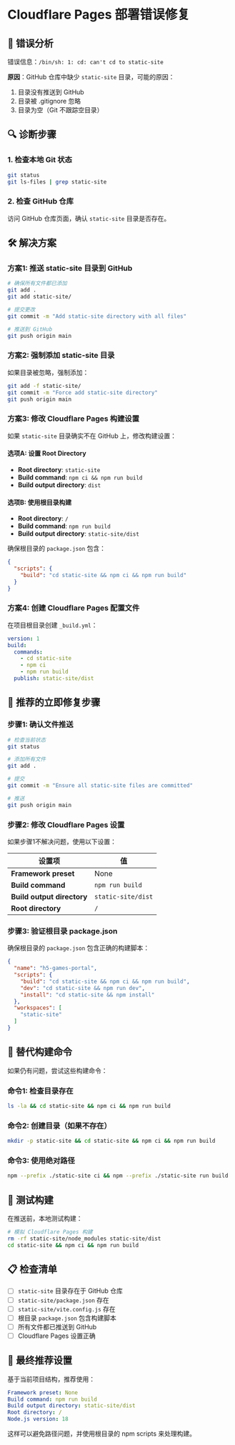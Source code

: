 # Cloudflare Pages 部署错误修复

## 🚨 错误分析

错误信息：`/bin/sh: 1: cd: can't cd to static-site`

**原因**：GitHub 仓库中缺少 `static-site` 目录，可能的原因：
1. 目录没有推送到 GitHub
2. 目录被 .gitignore 忽略
3. 目录为空（Git 不跟踪空目录）

## 🔍 诊断步骤

### 1. 检查本地 Git 状态
```bash
git status
git ls-files | grep static-site
```

### 2. 检查 GitHub 仓库
访问 GitHub 仓库页面，确认 `static-site` 目录是否存在。

## 🛠️ 解决方案

### 方案1: 推送 static-site 目录到 GitHub

```bash
# 确保所有文件都已添加
git add .
git add static-site/

# 提交更改
git commit -m "Add static-site directory with all files"

# 推送到 GitHub
git push origin main
```

### 方案2: 强制添加 static-site 目录

如果目录被忽略，强制添加：
```bash
git add -f static-site/
git commit -m "Force add static-site directory"
git push origin main
```

### 方案3: 修改 Cloudflare Pages 构建设置

如果 `static-site` 目录确实不在 GitHub 上，修改构建设置：

#### 选项A: 设置 Root Directory
- **Root directory**: `static-site`
- **Build command**: `npm ci && npm run build`
- **Build output directory**: `dist`

#### 选项B: 使用根目录构建
- **Root directory**: `/`
- **Build command**: `npm run build`
- **Build output directory**: `static-site/dist`

确保根目录的 `package.json` 包含：
```json
{
  "scripts": {
    "build": "cd static-site && npm ci && npm run build"
  }
}
```

### 方案4: 创建 Cloudflare Pages 配置文件

在项目根目录创建 `_build.yml`：
```yaml
version: 1
build:
  commands:
    - cd static-site
    - npm ci
    - npm run build
  publish: static-site/dist
```

## 🎯 推荐的立即修复步骤

### 步骤1: 确认文件推送
```bash
# 检查当前状态
git status

# 添加所有文件
git add .

# 提交
git commit -m "Ensure all static-site files are committed"

# 推送
git push origin main
```

### 步骤2: 修改 Cloudflare Pages 设置

如果步骤1不解决问题，使用以下设置：

| 设置项 | 值 |
|--------|-----|
| **Framework preset** | None |
| **Build command** | `npm run build` |
| **Build output directory** | `static-site/dist` |
| **Root directory** | `/` |

### 步骤3: 验证根目录 package.json

确保根目录的 `package.json` 包含正确的构建脚本：
```json
{
  "name": "h5-games-portal",
  "scripts": {
    "build": "cd static-site && npm ci && npm run build",
    "dev": "cd static-site && npm run dev",
    "install": "cd static-site && npm install"
  },
  "workspaces": [
    "static-site"
  ]
}
```

## 🔄 替代构建命令

如果仍有问题，尝试这些构建命令：

### 命令1: 检查目录存在
```bash
ls -la && cd static-site && npm ci && npm run build
```

### 命令2: 创建目录（如果不存在）
```bash
mkdir -p static-site && cd static-site && npm ci && npm run build
```

### 命令3: 使用绝对路径
```bash
npm --prefix ./static-site ci && npm --prefix ./static-site run build
```

## 🧪 测试构建

在推送前，本地测试构建：
```bash
# 模拟 Cloudflare Pages 构建
rm -rf static-site/node_modules static-site/dist
cd static-site && npm ci && npm run build
```

## 📋 检查清单

- [ ] `static-site` 目录存在于 GitHub 仓库
- [ ] `static-site/package.json` 存在
- [ ] `static-site/vite.config.js` 存在
- [ ] 根目录 `package.json` 包含构建脚本
- [ ] 所有文件都已推送到 GitHub
- [ ] Cloudflare Pages 设置正确

## 🚀 最终推荐设置

基于当前项目结构，推荐使用：

```yaml
Framework preset: None
Build command: npm run build
Build output directory: static-site/dist
Root directory: /
Node.js version: 18
```

这样可以避免路径问题，并使用根目录的 npm scripts 来处理构建。